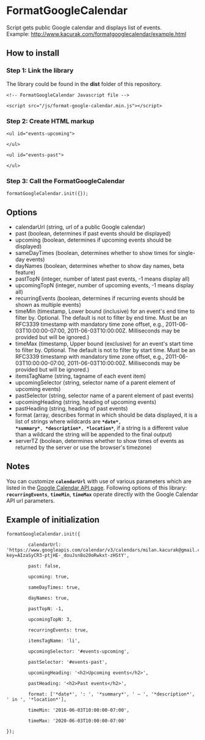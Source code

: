 # FormatGoogleCalendar
Script gets public Google calendar and displays list of events.<br>
Example: <a target="_blank" href="http://www.kacurak.com/formatgooglecalendar/example.html">http://www.kacurak.com/formatgooglecalendar/example.html</a>
## How to install
### Step 1: Link the library
The library could be found in the <b>dist</b> folder of this repository.
<pre><code>&lt;!-- FormatGoogleCalendar Javascript file --&gt;<br>
&lt;script src="/js/format-google-calendar.min.js"&gt;&lt;/script&gt;</code></pre>

### Step 2: Create HTML markup

<pre><code>&lt;ul id="events-upcoming"&gt;<br>
&lt;/ul&gt;<br>
&lt;ul id="events-past"&gt;<br>
&lt;/ul&gt;</code></pre>

### Step 3: Call the FormatGoogleCalendar

<pre><code>formatGoogleCalendar.init({});</code></pre>
## Options
* calendarUrl (string, url of a public Google calendar)<br>
* past (boolean, determines if past events should be displayed)<br>
* upcoming (boolean, determines if upcoming events should be displayed)<br>
* sameDayTimes (boolean, determines whether to show times for single-day events)<br>
* dayNames (boolean, determines whether to show day names, beta feature)<br>
* pastTopN (integer, number of latest past events, -1 means display all)<br>
* upcomingTopN (integer, number of upcoming events, -1 means display all)<br>
* recurringEvents (boolean, determines if recurring events should be shown as multiple events)<br>
* timeMin (timestamp, Lower bound (inclusive) for an event's end time to filter by. Optional. The default is not to filter by end time. Must be an RFC3339 timestamp with mandatory time zone offset, e.g., 2011-06-03T10:00:00-07:00, 2011-06-03T10:00:00Z. Milliseconds may be provided but will be ignored.)<br>
* timeMax (timestamp, Upper bound (exclusive) for an event's start time to filter by. Optional. The default is not to filter by start time. Must be an RFC3339 timestamp with mandatory time zone offset, e.g., 2011-06-03T10:00:00-07:00, 2011-06-03T10:00:00Z. Milliseconds may be provided but will be ignored.)<br>
* itemsTagName (string, tagname of each event item)<br>
* upcomingSelector (string, selector name of a parent element of upcoming events)<br>
* pastSelector (string, selector name of a parent element of past events)<br>
* upcomingHeading (string, heading of upcoming events)<br>
* pastHeading (string, heading of past events)<br>
* format (array, describes format in which should be data displayed, it is a list of strings where wildcards are <code><b>\*date\*</b>, <b>\*summary\*</b>, <b>\*description\*</b>, <b>\*location\*</b></code>, if a string is a different value than a wildcard the string will be appended to the final output)<br>
* serverTZ (boolean, determines whether to show times of events as returned by the server or use the browser's timezone)<br>
## Notes
You can customize <code><b>calendarUrl</b></code> with use of various parameters which are listed in the <a target="_blank" href="https://developers.google.com/google-apps/calendar/v3/reference/events/list"> Google Calendar API page</a>. Following options of this library: <code><b>recurringEvents</b></code>, <code><b>timeMin</b></code>, <code><b>timeMax</b></code> operate directly with the Google Calendar API url parameters.

## Example of initialization
<pre><code>formatGoogleCalendar.init({<br>
        calendarUrl: 'https://www.googleapis.com/calendar/v3/calendars/milan.kacurak@gmail.com/events?key=AIzaSyCR3-ptjHE-_douJsn8o20oRwkxt-zHStY',<br>
        past: false,<br>
        upcoming: true,<br>
        sameDayTimes: true,<br>
        dayNames: true,<br>
        pastTopN: -1,<br>
        upcomingTopN: 3,<br>
        recurringEvents: true, <br>
        itemsTagName: 'li',<br>
        upcomingSelector: '#events-upcoming',<br>
        pastSelector: '#events-past',<br>
        upcomingHeading: '&lt;h2&gt;Upcoming events&lt;/h2&gt;',<br>
        pastHeading: '&lt;h2&gt;Past events&lt;/h2&gt;',<br>
        format: ['*date*', ': ', '*summary*', ' &mdash; ', '*description*', ' in ', '*location*'],<br>
        timeMin: '2016-06-03T10:00:00-07:00',<br>
        timeMax: '2020-06-03T10:00:00-07:00'<br>
});</code></pre>
